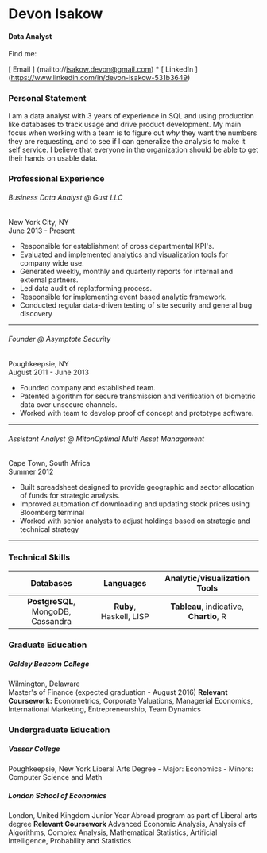 # Devon Isakow
#### Data Analyst 

Find me:

[ Email ] (mailto://isakow.devon@gmail.com) * [ LinkedIn ] (https://www.linkedin.com/in/devon-isakow-531b3649)

### Personal Statement
I am a data analyst with 3 years of experience in SQL and using production like databases to track usage and drive product development. My main focus when working with a team is to figure out *why* they want the numbers they are requesting, and to see if I can generalize the analysis to make it self service. I believe that everyone in the organization should be able to get their hands on usable data. 


### Professional Experience
###### Business Data Analyst @ Gust LLC
New York City, NY  
June 2013 - Present

- Responsible for establishment of cross departmental KPI's.
- Evaluated and implemented analytics and visualization tools for company wide use. 
- Generated weekly, monthly and quarterly reports for internal and external partners.
- Led data audit of replatforming process.
- Responsible for implementing event based analytic framework.
- Conducted regular data-driven testing of site security and general bug discovery

---

###### Founder @ Asymptote Security 
Poughkeepsie, NY  
August 2011 - June 2013 

- Founded company and established team.
- Patented algorithm for secure transmission and verification of biometric data over unsecure channels.
- Worked with team to develop proof of concept and prototype software.

---

###### Assistant Analyst @ MitonOptimal Multi Asset Management  
Cape Town, South Africa  
Summer 2012

- Built spreadsheet designed to provide geographic and sector allocation of funds for strategic analysis.
- Improved automation of downloading and updating stock prices using Bloomberg terminal
- Worked with senior analysts to adjust holdings based on strategic and technical strategy 


---

### Technical Skills
Databases | Languages | Analytic/visualization Tools
:------------: |:------------:| :------------:
**PostgreSQL**, MongoDB, Cassandra | **Ruby**, Haskell, LISP  | **Tableau**, indicative, **Chartio**, R

### Graduate Education

##### Goldey Beacom College
Wilmington, Delaware  
Master's of Finance (expected graduation - August 2016)
**Relevant Coursework:**
Econometrics, Corporate Valuations, Managerial  Economics, International Marketing, Entrepreneurship, Team Dynamics

### Undergraduate Education

##### Vassar College
Poughkeepsie, New York
Liberal Arts Degree - Major: Economics - Minors: Computer Science and Math

##### London School of Economics
London, United Kingdom
Junior Year Abroad program as part of Liberal arts degree
**Relevant Coursework**
Advanced Economic Analysis, Analysis of Algorithms, Complex Analysis,  Mathematical Statistics, Artificial Intelligence, Probability and Statistics


